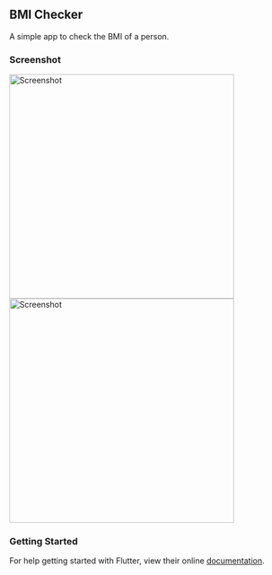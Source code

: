 ## BMI Checker
A simple app to check the BMI of a person.

### Screenshot
<img src="https://user-images.githubusercontent.com/25670178/40708704-bac80586-6411-11e8-8718-bdb690d2ba4c.jpeg" height="400" alt="Screenshot"/>  <img src="https://user-images.githubusercontent.com/25670178/40708701-b9ab0f18-6411-11e8-9376-5c29805461be.jpeg" height="400" alt="Screenshot"/>

### Getting Started
For help getting started with Flutter, view their online
[documentation](https://flutter.io/).
